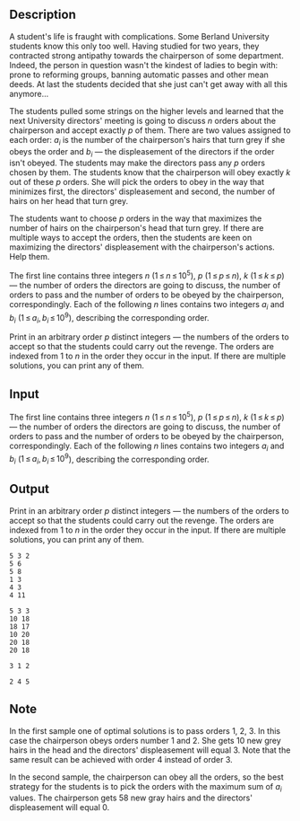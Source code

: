 ## Description

<div><p>A student's life is fraught with complications. Some Berland University students know this only too well. Having studied for two years, they contracted strong antipathy towards the chairperson of some department. Indeed, the person in question wasn't the kindest of ladies to begin with: prone to reforming groups, banning automatic passes and other mean deeds. At last the students decided that she just can't get away with all this anymore...</p><p>The students pulled some strings on the higher levels and learned that the next University directors' meeting is going to discuss <span class="tex-span"><i>n</i></span> orders about the chairperson and accept exactly <span class="tex-span"><i>p</i></span> of them. There are two values assigned to each order: <span class="tex-span"><i>a</i><sub class="lower-index"><i>i</i></sub></span> is the number of the chairperson's hairs that turn grey if she obeys the order and <span class="tex-span"><i>b</i><sub class="lower-index"><i>i</i></sub></span> — the displeasement of the directors if the order isn't obeyed. The students may make the directors pass any <span class="tex-span"><i>p</i></span> orders chosen by them. The students know that the chairperson will obey exactly <span class="tex-span"><i>k</i></span> out of these <span class="tex-span"><i>p</i></span> orders. She will pick the orders to obey in the way that minimizes first, the directors' displeasement and second, the number of hairs on her head that turn grey.</p><p>The students want to choose <span class="tex-span"><i>p</i></span> orders in the way that maximizes the number of hairs on the chairperson's head that turn grey. If there are multiple ways to accept the orders, then the students are keen on maximizing the directors' displeasement with the chairperson's actions. Help them.</p></div><div class="input-specification"><p>The first line contains three integers <span class="tex-span"><i>n</i></span> (<span class="tex-span">1 ≤ <i>n</i> ≤ 10<sup class="upper-index">5</sup></span>), <span class="tex-span"><i>p</i></span> (<span class="tex-span">1 ≤ <i>p</i> ≤ <i>n</i></span>), <span class="tex-span"><i>k</i></span> (<span class="tex-span">1 ≤ <i>k</i> ≤ <i>p</i></span>) — the number of orders the directors are going to discuss, the number of orders to pass and the number of orders to be obeyed by the chairperson, correspondingly. Each of the following <span class="tex-span"><i>n</i></span> lines contains two integers <span class="tex-span"><i>a</i><sub class="lower-index"><i>i</i></sub></span> and <span class="tex-span"><i>b</i><sub class="lower-index"><i>i</i></sub></span> (<span class="tex-span">1 ≤ <i>a</i><sub class="lower-index"><i>i</i></sub>, <i>b</i><sub class="lower-index"><i>i</i></sub> ≤ 10<sup class="upper-index">9</sup></span>), describing the corresponding order.</p></div><div class="output-specification"><p>Print <span class="tex-font-style-bf">in an arbitrary order</span> <span class="tex-span"><i>p</i></span> distinct integers — the numbers of the orders to accept so that the students could carry out the revenge. The orders are indexed from 1 to <span class="tex-span"><i>n</i></span> in the order they occur in the input. If there are multiple solutions, you can print any of them.</p></div>

## Input

<p>The first line contains three integers <span class="tex-span"><i>n</i></span> (<span class="tex-span">1 ≤ <i>n</i> ≤ 10<sup class="upper-index">5</sup></span>), <span class="tex-span"><i>p</i></span> (<span class="tex-span">1 ≤ <i>p</i> ≤ <i>n</i></span>), <span class="tex-span"><i>k</i></span> (<span class="tex-span">1 ≤ <i>k</i> ≤ <i>p</i></span>) — the number of orders the directors are going to discuss, the number of orders to pass and the number of orders to be obeyed by the chairperson, correspondingly. Each of the following <span class="tex-span"><i>n</i></span> lines contains two integers <span class="tex-span"><i>a</i><sub class="lower-index"><i>i</i></sub></span> and <span class="tex-span"><i>b</i><sub class="lower-index"><i>i</i></sub></span> (<span class="tex-span">1 ≤ <i>a</i><sub class="lower-index"><i>i</i></sub>, <i>b</i><sub class="lower-index"><i>i</i></sub> ≤ 10<sup class="upper-index">9</sup></span>), describing the corresponding order.</p>

## Output

<p>Print <span class="tex-font-style-bf">in an arbitrary order</span> <span class="tex-span"><i>p</i></span> distinct integers — the numbers of the orders to accept so that the students could carry out the revenge. The orders are indexed from 1 to <span class="tex-span"><i>n</i></span> in the order they occur in the input. If there are multiple solutions, you can print any of them.</p>





```input1
5 3 2
5 6
5 8
1 3
4 3
4 11

```




```input2
5 3 3
10 18
18 17
10 20
20 18
20 18

```




```output1
3 1 2
```




```output2
2 4 5
```



## Note

<p>In the first sample one of optimal solutions is to pass orders 1, 2, 3. In this case the chairperson obeys orders number 1 and 2. She gets 10 new grey hairs in the head and the directors' displeasement will equal 3. Note that the same result can be achieved with order 4 instead of order 3.</p><p>In the second sample, the chairperson can obey all the orders, so the best strategy for the students is to pick the orders with the maximum sum of <span class="tex-span"><i>a</i><sub class="lower-index"><i>i</i></sub></span> values. The chairperson gets 58 new gray hairs and the directors' displeasement will equal 0.</p>
